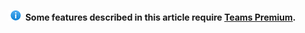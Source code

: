 ![Information icon.](../media/info.png) **Some features described in this article require [Teams Premium](/MicrosoftTeams/enhanced-teams-experience).**
